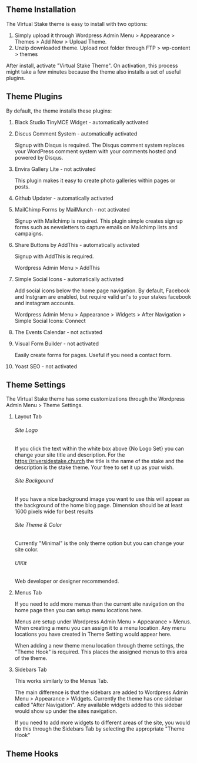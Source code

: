 Theme Installation
---
The Virtual Stake theme is easy to install with two options:

1. Simply upload it through Wordpress Admin Menu \> Appearance \> Themes \> Add New  \> Upload Theme.
2. Unzip downloaded theme. Upload root folder through FTP \> wp-content \> themes

After install, activate "Virtual Stake Theme". On activation, this process might take a few minutes because the theme also installs a set of useful plugins.

Theme Plugins
---
By default, the theme installs these plugins:

1. Black Studio TinyMCE Widget - automatically activated
2. Discus Comment System - automatically activated

	Signup with Disqus is required. The Disqus comment system replaces your WordPress comment system with your comments hosted and powered by Disqus.
	
3. Envira Gallery Lite - not activated

	This plugin makes it easy to create photo galleries within pages or posts.
	
4. Github Updater - automatically activated
5. MailChimp Forms by MailMunch - not activated

	Signup with Mailchimp is required. This plugin simple creates sign up forms such as newsletters to capture emails on Mailchimp lists and campaigns.
	
6. Share Buttons by AddThis - automatically activated

	Signup with AddThis is required.
	
	Wordpress Admin Menu \> AddThis

7. Simple Social Icons - automatically activated

	Add social icons below the home page navigation. By default, Facebook and Instgram are enabled, but require valid url's to your stakes facebook and instagram accounts.
	
	Wordpress Admin Menu \> Appearance \> Widgets \> After Navigation \> Simple Social Icons: Connect

8. The Events Calendar - not activated
9. Visual Form Builder - not activated

	Easily create forms for pages. Useful if you need a contact form.

10. Yoast SEO - not activated

Theme Settings
---
The Virtual Stake theme has some customizations through the Wordpress Admin Menu \> Theme Settings.

1. Layout Tab

	###### Site Logo
	
	If you click the text within the white box above {No Logo Set} you can change your site title and description. For the https://riversidestake.church the title is the name of the stake and the description is the stake theme. Your free to set it up as your wish. 
	
	###### Site Backgound
	
	If you have a nice background image you want to use this will appear as the background of the home blog page. Dimension should be at least 1600 pixels wide for best results
	
	###### Site Theme & Color
	
	Currently "Minimal" is the only theme option but you can change your site color.
	
	###### UIKit
	
	Web developer or designer recommended.
	
2. Menus Tab

	If you need to add more menus than the current site navigation on the home page then you can setup menu locations here.
	
	Menus are setup under Wordpress Admin Menu \> Appearance \> Menus. When creating a menu you can assign it to a menu location. Any menu locations you have created in Theme Setting would appear here.
	
	When adding a new theme menu location through theme settings, the "Theme Hook" is required. This places the assigned menus to this area of the theme.
	
3. Sidebars Tab

	This works similarly to the Menus Tab.
	
	The main difference is that the sidebars are added to Wordpress Admin Menu \> Appearance \> Widgets. Currently the theme has one sidebar called "After Navigation". Any available widgets added to this sidebar would show up under the sites navigation.
	
	If you need to add more widgets to different areas of the site, you would do this through the Sidebars Tab by selecting the appropriate "Theme Hook"
	
Theme Hooks
---